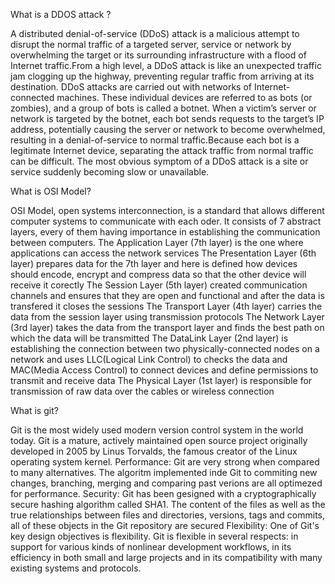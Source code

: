 What is a DDOS attack ?

A distributed denial-of-service (DDoS) attack is a malicious attempt to disrupt the normal traffic of a targeted server, service or network by overwhelming the target or its surrounding infrastructure with a flood of Internet traffic.From a high level, a DDoS attack is like an unexpected traffic jam clogging up the highway, preventing regular traffic from arriving at its destination. DDoS attacks are carried out with networks of Internet-connected machines. These individual devices are referred to as bots (or zombies), and a group of bots is called a botnet. When a victim’s server or network is targeted by the botnet, each bot sends requests to the target’s IP address, potentially causing the server or network to become overwhelmed, resulting in a denial-of-service to normal traffic.Because each bot is a legitimate Internet device, separating the attack traffic from normal traffic can be difficult. The most obvious symptom of a DDoS attack is a site or service suddenly becoming slow or unavailable. 

What is OSI Model?

OSI Model, open systems interconnection, is a standard that allows different computer systems to communicate with each oder.
It consists of 7 abstract layers, every of them having importance in establishing the communication between computers.
The Application Layer (7th layer) is the one where applications can access the network services
The Presentation Layer (6th layer) prepares data for the 7th layer and here is defined how devices should encode, encrypt and compress data so that the other device will receive it corectly
The Session Layer (5th layer) created communication channels and ensures that they are open and functional and after the data is transfered it closes the sessions
The Transport Layer (4th layer) carries the data from the session layer using transmission protocols
The Network Layer (3rd layer) takes the data from the transport layer and finds the best path on which the data will be transmitted
The DataLink Layer (2nd layer) is establishing the connection between two physically-connected nodes on a network and uses LLC(Logical Link Control) to checks the data and MAC(Media Access Control) to connect devices and define permissions to transmit and receive data
The Physical Layer (1st layer) is responsible for transmission of raw data over the cables or wireless connection

What is git?

Git is the most widely used modern version control system in the world today. Git is a mature, actively maintained open source project originally developed in 2005 by Linus Torvalds, the famous creator of the Linux operating  system kernel. 
Performance: Git are very strong when compared to many alternatives. The algoritm implemented inde Git to commiting new changes, branching, merging and comparing past verions are all optimezed for performance. 
Security: Git has been gesigned with a cryptographically secure hashing algorithm called SHA1. The content of the files as well as the true relationships between files and directories, versions, tags and commits, all of these objects in the Git repository are secured
Flexibility: One of Git's key design objectives is flexibility. Git is flexible in several respects: in support for various kinds of nonlinear development workflows, in its efficiency in both small and large projects and in its compatibility with many existing systems and protocols.
